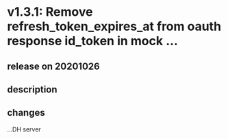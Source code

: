 # v1.3.1: Remove refresh_token_expires_at from oauth response id_token in mock …

## release on 20201026

## description

## changes

…DH server

